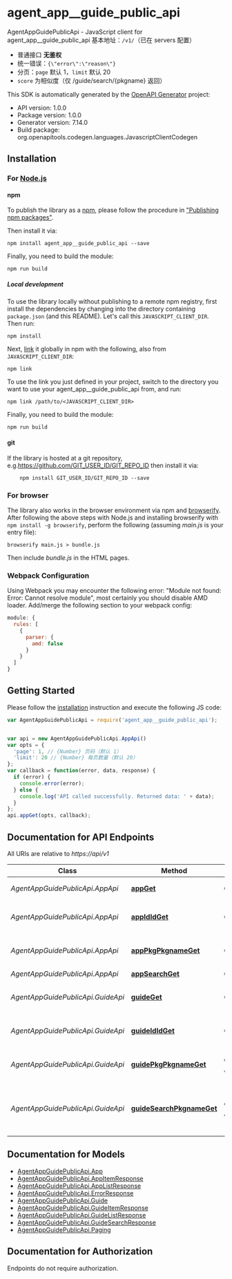# agent_app__guide_public_api

AgentAppGuidePublicApi - JavaScript client for agent_app__guide_public_api
基本地址：`/v1/`（已在 servers 配置）
- 普通接口 **无鉴权**
- 统一错误：`{\"error\":\"reason\"}`
- 分页：`page` 默认 1，`limit` 默认 20
- `score` 为相似度（仅 /guide/search/{pkgname} 返回）

This SDK is automatically generated by the [OpenAPI Generator](https://openapi-generator.tech) project:

- API version: 1.0.0
- Package version: 1.0.0
- Generator version: 7.14.0
- Build package: org.openapitools.codegen.languages.JavascriptClientCodegen

## Installation

### For [Node.js](https://nodejs.org/)

#### npm

To publish the library as a [npm](https://www.npmjs.com/), please follow the procedure in ["Publishing npm packages"](https://docs.npmjs.com/getting-started/publishing-npm-packages).

Then install it via:

```shell
npm install agent_app__guide_public_api --save
```

Finally, you need to build the module:

```shell
npm run build
```

##### Local development

To use the library locally without publishing to a remote npm registry, first install the dependencies by changing into the directory containing `package.json` (and this README). Let's call this `JAVASCRIPT_CLIENT_DIR`. Then run:

```shell
npm install
```

Next, [link](https://docs.npmjs.com/cli/link) it globally in npm with the following, also from `JAVASCRIPT_CLIENT_DIR`:

```shell
npm link
```

To use the link you just defined in your project, switch to the directory you want to use your agent_app__guide_public_api from, and run:

```shell
npm link /path/to/<JAVASCRIPT_CLIENT_DIR>
```

Finally, you need to build the module:

```shell
npm run build
```

#### git

If the library is hosted at a git repository, e.g.https://github.com/GIT_USER_ID/GIT_REPO_ID
then install it via:

```shell
    npm install GIT_USER_ID/GIT_REPO_ID --save
```

### For browser

The library also works in the browser environment via npm and [browserify](http://browserify.org/). After following
the above steps with Node.js and installing browserify with `npm install -g browserify`,
perform the following (assuming *main.js* is your entry file):

```shell
browserify main.js > bundle.js
```

Then include *bundle.js* in the HTML pages.

### Webpack Configuration

Using Webpack you may encounter the following error: "Module not found: Error:
Cannot resolve module", most certainly you should disable AMD loader. Add/merge
the following section to your webpack config:

```javascript
module: {
  rules: [
    {
      parser: {
        amd: false
      }
    }
  ]
}
```

## Getting Started

Please follow the [installation](#installation) instruction and execute the following JS code:

```javascript
var AgentAppGuidePublicApi = require('agent_app__guide_public_api');


var api = new AgentAppGuidePublicApi.AppApi()
var opts = {
  'page': 1, // {Number} 页码（默认 1）
  'limit': 20 // {Number} 每页数量（默认 20）
};
var callback = function(error, data, response) {
  if (error) {
    console.error(error);
  } else {
    console.log('API called successfully. Returned data: ' + data);
  }
};
api.appGet(opts, callback);

```

## Documentation for API Endpoints

All URIs are relative to *https://api/v1*

Class | Method | HTTP request | Description
------------ | ------------- | ------------- | -------------
*AgentAppGuidePublicApi.AppApi* | [**appGet**](docs/AppApi.md#appGet) | **GET** /app | 获取 app 列表
*AgentAppGuidePublicApi.AppApi* | [**appIdIdGet**](docs/AppApi.md#appIdIdGet) | **GET** /app/id/{id} | 获取指定 app 信息（按 id）
*AgentAppGuidePublicApi.AppApi* | [**appPkgPkgnameGet**](docs/AppApi.md#appPkgPkgnameGet) | **GET** /app/pkg/{pkgname} | 获取指定 app 信息（按包名）
*AgentAppGuidePublicApi.AppApi* | [**appSearchGet**](docs/AppApi.md#appSearchGet) | **GET** /app/search | 搜索 app
*AgentAppGuidePublicApi.GuideApi* | [**guideGet**](docs/GuideApi.md#guideGet) | **GET** /guide | 获取 guide 列表（按关键词）
*AgentAppGuidePublicApi.GuideApi* | [**guideIdIdGet**](docs/GuideApi.md#guideIdIdGet) | **GET** /guide/id/{id} | 获取指定 guide（按 id）
*AgentAppGuidePublicApi.GuideApi* | [**guidePkgPkgnameGet**](docs/GuideApi.md#guidePkgPkgnameGet) | **GET** /guide/pkg/{pkgname} | 获取某包名下的 guide 列表
*AgentAppGuidePublicApi.GuideApi* | [**guideSearchPkgnameGet**](docs/GuideApi.md#guideSearchPkgnameGet) | **GET** /guide/search/{pkgname} | 在指定包下根据关键词搜索 guide（词向量相似度）


## Documentation for Models

 - [AgentAppGuidePublicApi.App](docs/App.md)
 - [AgentAppGuidePublicApi.AppItemResponse](docs/AppItemResponse.md)
 - [AgentAppGuidePublicApi.AppListResponse](docs/AppListResponse.md)
 - [AgentAppGuidePublicApi.ErrorResponse](docs/ErrorResponse.md)
 - [AgentAppGuidePublicApi.Guide](docs/Guide.md)
 - [AgentAppGuidePublicApi.GuideItemResponse](docs/GuideItemResponse.md)
 - [AgentAppGuidePublicApi.GuideListResponse](docs/GuideListResponse.md)
 - [AgentAppGuidePublicApi.GuideSearchResponse](docs/GuideSearchResponse.md)
 - [AgentAppGuidePublicApi.Paging](docs/Paging.md)


## Documentation for Authorization

Endpoints do not require authorization.

